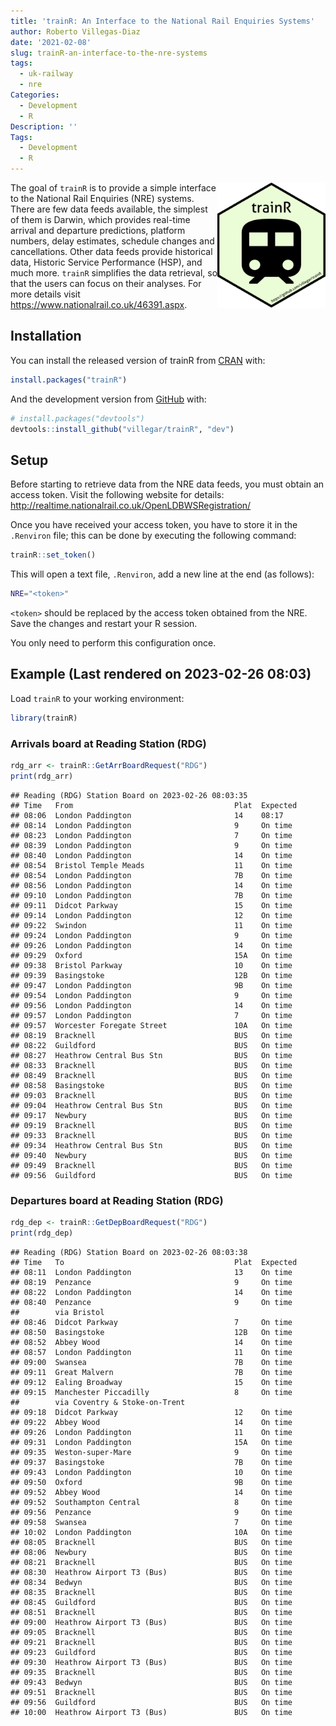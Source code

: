 ```yaml
---
title: 'trainR: An Interface to the National Rail Enquiries Systems'
author: Roberto Villegas-Diaz
date: '2021-02-08'
slug: trainR-an-interface-to-the-nre-systems
tags:
  - uk-railway
  - nre
Categories:
  - Development
  - R
Description: ''
Tags:
  - Development
  - R
---
```


<img src="https://raw.githubusercontent.com/villegar/trainR/main/inst/images/logo.png" alt="logo" align="right" height=200px/>

The goal of `trainR` is to provide a simple interface to the 
National Rail Enquiries (NRE) systems. There are few data feeds 
available, the simplest of them is Darwin, which provides real-time 
arrival and departure predictions, platform numbers, delay estimates, 
schedule changes and cancellations. Other data feeds provide historical 
data, Historic Service Performance (HSP), and much more. `trainR` 
simplifies the data retrieval, so that the users can focus on their 
analyses. For more details visit 
https://www.nationalrail.co.uk/46391.aspx.

## Installation

You can install the released version of trainR from [CRAN](https://CRAN.R-project.org) with:

``` r
install.packages("trainR")
```

And the development version from [GitHub](https://github.com/) with:

``` r
# install.packages("devtools")
devtools::install_github("villegar/trainR", "dev")
```

## Setup
Before starting to retrieve data from the NRE data feeds, you must obtain an access token. 
Visit the following website for details: http://realtime.nationalrail.co.uk/OpenLDBWSRegistration/

Once you have received your access token, you have to store it in the `.Renviron` file; this can be 
done by executing the following command:


```r
trainR::set_token()
```

This will open a text file, `.Renviron`, add a new line at the end (as follows):

```bash
NRE="<token>"
```

`<token>` should be replaced by the access token obtained from the NRE. Save the changes and restart 
your R session.

You only need to perform this configuration once.

## Example (Last rendered on 2023-02-26 08:03)

Load `trainR` to your working environment:

```r
library(trainR)
```

### Arrivals board at Reading Station (RDG)


```r
rdg_arr <- trainR::GetArrBoardRequest("RDG")
print(rdg_arr)
```

```
## Reading (RDG) Station Board on 2023-02-26 08:03:35
## Time   From                                    Plat  Expected
## 08:06  London Paddington                       14    08:17
## 08:14  London Paddington                       9     On time
## 08:23  London Paddington                       7     On time
## 08:39  London Paddington                       9     On time
## 08:40  London Paddington                       14    On time
## 08:54  Bristol Temple Meads                    11    On time
## 08:54  London Paddington                       7B    On time
## 08:56  London Paddington                       14    On time
## 09:10  London Paddington                       7B    On time
## 09:11  Didcot Parkway                          15    On time
## 09:14  London Paddington                       12    On time
## 09:22  Swindon                                 11    On time
## 09:24  London Paddington                       9     On time
## 09:26  London Paddington                       14    On time
## 09:29  Oxford                                  15A   On time
## 09:38  Bristol Parkway                         10    On time
## 09:39  Basingstoke                             12B   On time
## 09:47  London Paddington                       9B    On time
## 09:54  London Paddington                       9     On time
## 09:56  London Paddington                       14    On time
## 09:57  London Paddington                       7     On time
## 09:57  Worcester Foregate Street               10A   On time
## 08:19  Bracknell                               BUS   On time
## 08:22  Guildford                               BUS   On time
## 08:27  Heathrow Central Bus Stn                BUS   On time
## 08:33  Bracknell                               BUS   On time
## 08:49  Bracknell                               BUS   On time
## 08:58  Basingstoke                             BUS   On time
## 09:03  Bracknell                               BUS   On time
## 09:04  Heathrow Central Bus Stn                BUS   On time
## 09:17  Newbury                                 BUS   On time
## 09:19  Bracknell                               BUS   On time
## 09:33  Bracknell                               BUS   On time
## 09:34  Heathrow Central Bus Stn                BUS   On time
## 09:40  Newbury                                 BUS   On time
## 09:49  Bracknell                               BUS   On time
## 09:56  Guildford                               BUS   On time
```

### Departures board at Reading Station (RDG)


```r
rdg_dep <- trainR::GetDepBoardRequest("RDG")
print(rdg_dep)
```

```
## Reading (RDG) Station Board on 2023-02-26 08:03:38
## Time   To                                      Plat  Expected
## 08:11  London Paddington                       13    On time
## 08:19  Penzance                                9     On time
## 08:22  London Paddington                       14    On time
## 08:40  Penzance                                9     On time
##        via Bristol                             
## 08:46  Didcot Parkway                          7     On time
## 08:50  Basingstoke                             12B   On time
## 08:52  Abbey Wood                              14    On time
## 08:57  London Paddington                       11    On time
## 09:00  Swansea                                 7B    On time
## 09:11  Great Malvern                           7B    On time
## 09:12  Ealing Broadway                         15    On time
## 09:15  Manchester Piccadilly                   8     On time
##        via Coventry & Stoke-on-Trent           
## 09:18  Didcot Parkway                          12    On time
## 09:22  Abbey Wood                              14    On time
## 09:26  London Paddington                       11    On time
## 09:31  London Paddington                       15A   On time
## 09:35  Weston-super-Mare                       9     On time
## 09:37  Basingstoke                             7B    On time
## 09:43  London Paddington                       10    On time
## 09:50  Oxford                                  9B    On time
## 09:52  Abbey Wood                              14    On time
## 09:52  Southampton Central                     8     On time
## 09:56  Penzance                                9     On time
## 09:58  Swansea                                 7     On time
## 10:02  London Paddington                       10A   On time
## 08:05  Bracknell                               BUS   On time
## 08:06  Newbury                                 BUS   On time
## 08:21  Bracknell                               BUS   On time
## 08:30  Heathrow Airport T3 (Bus)               BUS   On time
## 08:34  Bedwyn                                  BUS   On time
## 08:35  Bracknell                               BUS   On time
## 08:45  Guildford                               BUS   On time
## 08:51  Bracknell                               BUS   On time
## 09:00  Heathrow Airport T3 (Bus)               BUS   On time
## 09:05  Bracknell                               BUS   On time
## 09:21  Bracknell                               BUS   On time
## 09:23  Guildford                               BUS   On time
## 09:30  Heathrow Airport T3 (Bus)               BUS   On time
## 09:35  Bracknell                               BUS   On time
## 09:43  Bedwyn                                  BUS   On time
## 09:51  Bracknell                               BUS   On time
## 09:56  Guildford                               BUS   On time
## 10:00  Heathrow Airport T3 (Bus)               BUS   On time
```

